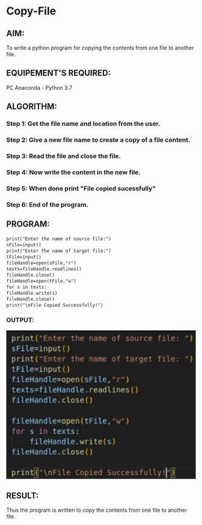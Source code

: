 # Copy-File
## AIM:
To write a python program for copying the contents from one file to another file.
## EQUIPEMENT'S REQUIRED: 
PC
Anaconda - Python 3.7
## ALGORITHM: 
### Step 1: Get the file name and location from the user.

### Step 2: Give a new file name to create a copy of a file content.

### Step 3: Read the file and close the file.

### Step 4:  Now write the content in the new file.

### Step 5: When done print "File copied sucessfully"

### Step 6: End of the program.

## PROGRAM:
```
print("Enter the name of source file:")
sFile=input()
print("Enter the name of target file:")
tFile=input()
fileHandle=open(sFile,"r")
texts=fileHandle.readlines()
fileHandle.close()
fileHandle=open(tFile,"w")
for s in texts:
fileHandle.write(s)
fileHandle.close()
print("\nFile Copied Successfully!")
```
### OUTPUT:

![alt text](image.png)

## RESULT:
Thus the program is written to copy the contents from one file to another file.
